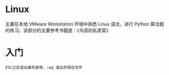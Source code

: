 # Linux
主要在本地 VMware Workstation 环境中熟悉 Linux 语法，进行 Python 算法题的练习。该部分的主要参考书籍是：《鸟叔的私房菜》

# 入门
```
ESC之后退出编写装填，:wq 退出并保存文件

```
